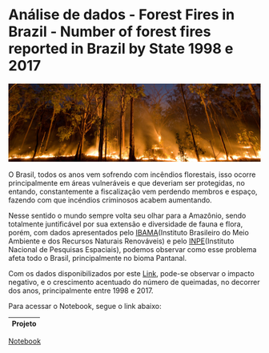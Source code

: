 # **Análise de dados - Forest Fires in Brazil - Number of forest fires reported in Brazil by State 1998 e 2017**

![Banner books](https://github.com/felipeacardozo/Projetos-Data-Science/blob/main/projeto_forest_fires_in_brazil/img/banner-fire-forest.png)

 O Brasil, todos os anos vem sofrendo com incêndios florestais, isso ocorre principalmente em áreas vulneráveis e que deveriam ser protegidas, no entando, constantemente a fiscalização vem perdendo membros e espaço, fazendo com que incéndios criminosos acabem aumentando.
 
 Nesse sentido o mundo sempre volta seu olhar para a Amazônio, sendo totalmente juntificável por sua extensão e diversidade de fauna e flora, porém, com dados apresentados pelo [IBAMA](http://www.ibama.gov.br/index.php)(Instituto Brasileiro do Meio Ambiente e dos Recursos Naturais Renováveis) e pelo [INPE](http://www.inpe.br/)(Instituto Nacional de Pesquisas Espaciais), podemos observar como esse problema afeta todo o Brasil, principalmente no bioma Pantanal.
 
 Com os dados disponibilizados por este [Link](https://www.kaggle.com/gustavomodelli/forest-fires-in-brazil), pode-se observar o impacto negativo, e o crescimento acentuado do número de queimadas, no decorrer dos anos, principalmente entre 1998 e 2017.

 Para acessar o Notebook, segue o link abaixo:
 
Projeto | 
 ---|
[Notebook](https://github.com/felipeacardozo/Projetos-Data-Science/blob/main/projeto_forest_fires_in_brazil/projeto_forest_fires_in_brazil.ipynb)


